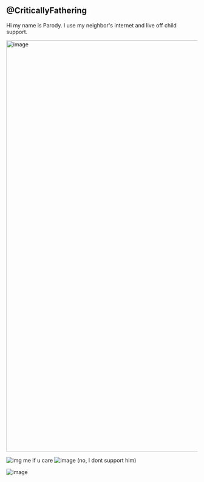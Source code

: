 ## @CriticallyFathering



Hi my name is Parody. I use my neighbor's internet and live off child support.

<img width="1080" alt="image" src="https://github.com/user-attachments/assets/3a735602-5866-4e40-b645-70ad32b2d2f5" />








![img](https://cdn.discordapp.com/attachments/1057222893827797074/1370133984075317288/e153131d06aa79e84318e486abc83438.jpg?ex=681e6435&is=681d12b5&hm=b9617b74301e7f1006c37459dc0494edbc44e25befedddc6e3d921d1017db982&) 
me if u care
![image](https://github.com/user-attachments/assets/85a33800-a8d7-46b1-9b94-5046845f9ae1)
(no, I dont support him)




![image](https://github.com/user-attachments/assets/cf1b486b-eeff-4fef-ab9c-ea66a2207484)

